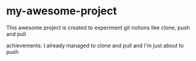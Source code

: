 # my-awesome-project
This awesome project is created to experiment git notions like clone, push and pull

achievements: I already managed to clone and pull and I'm just about to push

